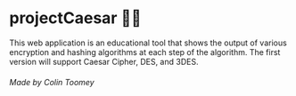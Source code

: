 # projectCaesar 👨‍🦳

This web application is an educational tool that shows the output of various encryption and hashing algorithms at each step of the algorithm. The first version will support Caesar Cipher, DES, and 3DES.

###### Made by Colin Toomey
